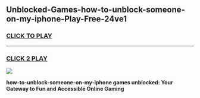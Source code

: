 
## Unblocked-Games-how-to-unblock-someone-on-my-iphone-Play-Free-24ve1
<h3>
<a href="https://premium76.site?title=how-to-unblock-someone-on-my-iphone&ref=20M">CLICK TO PLAY</a></h3>
<hr>

<h3>
<a href="https://premium76.site?title=how-to-unblock-someone-on-my-iphone&ref=20M">CLICK 2 PLAY</a>
  
</h3>

<a href="https://premium76.site?title=how-to-unblock-someone-on-my-iphone&ref=19M"><img src="https://clearcache.store/games.png"></a>


**how-to-unblock-someone-on-my-iphone games unblocked: Your Gateway to Fun and Accessible Online Gaming**

